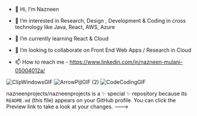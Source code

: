 - 👋 Hi, I’m Nazneen 

- 👀 I’m interested in Research, Design , Development & Coding in cross technology like Java, React, AWS, Azure
- 🌱 I’m currently learning React & Cloud 
- 💞️ I’m looking to collaborate on Front End Web Apps / Research in Cloud
- 📫 How to reach me - https://www.linkedin.com/in/nazneen-mulani-05004012a/

![ClipWindowsGIF](https://user-images.githubusercontent.com/50543241/165708340-7401d8c4-0252-4caf-9791-41a780b51fde.gif) ![ArrowPijlGIF (2)](https://user-images.githubusercontent.com/50543241/165709022-9dca378d-0232-4546-b597-d6d9fd9eb82b.gif) ![CodeCodingGIF](https://user-images.githubusercontent.com/50543241/165709175-c62be9b8-91a7-4a5c-b149-581bca44bc93.gif)





nazneenprojects/nazneenprojects is a ✨ special ✨ repository because its `README.md` (this file) appears on your GitHub profile.
You can click the Preview link to take a look at your changes.
--->
